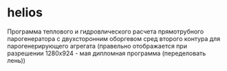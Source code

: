 # helios
Программа теплового и гидровлического расчета прямотрубного парогенератора с двухсторонним оборгевом сред второго контура для парогенерирующего агрегата
(правельно отображается при разрешении 1280х924 - мая дипломная программа (переделовать лень))
